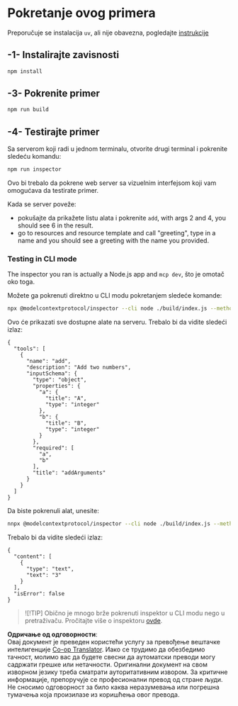 <!--
CO_OP_TRANSLATOR_METADATA:
{
  "original_hash": "ac67652abc453e2a7e2c75cd7a8897ae",
  "translation_date": "2025-05-17T09:26:59+00:00",
  "source_file": "03-GettingStarted/01-first-server/solution/typescript/README.md",
  "language_code": "sr"
}
-->
# Pokretanje ovog primera

Preporučuje se instalacija `uv`, ali nije obavezna, pogledajte [instrukcije](https://docs.astral.sh/uv/#highlights)

## -1- Instalirajte zavisnosti

```bash
npm install
```

## -3- Pokrenite primer

```bash
npm run build
```

## -4- Testirajte primer

Sa serverom koji radi u jednom terminalu, otvorite drugi terminal i pokrenite sledeću komandu:

```bash
npm run inspector
```

Ovo bi trebalo da pokrene web server sa vizuelnim interfejsom koji vam omogućava da testirate primer.

Kada se server poveže:

- pokušajte da prikažete listu alata i pokrenite `add`, with args 2 and 4, you should see 6 in the result.
- go to resources and resource template and call "greeting", type in a name and you should see a greeting with the name you provided.

### Testing in CLI mode

The inspector you ran is actually a Node.js app and `mcp dev`, što je omotač oko toga.

Možete ga pokrenuti direktno u CLI modu pokretanjem sledeće komande:

```bash
npx @modelcontextprotocol/inspector --cli node ./build/index.js --method tools/list
```

Ovo će prikazati sve dostupne alate na serveru. Trebalo bi da vidite sledeći izlaz:

```text
{
  "tools": [
    {
      "name": "add",
      "description": "Add two numbers",
      "inputSchema": {
        "type": "object",
        "properties": {
          "a": {
            "title": "A",
            "type": "integer"
          },
          "b": {
            "title": "B",
            "type": "integer"
          }
        },
        "required": [
          "a",
          "b"
        ],
        "title": "addArguments"
      }
    }
  ]
}
```

Da biste pokrenuli alat, unesite:

```bash
nnpx @modelcontextprotocol/inspector --cli node ./build/index.js --method tools/call --tool-name add --tool-arg a=1 --tool-arg b=2
```

Trebalo bi da vidite sledeći izlaz:

```text
{
  "content": [
    {
      "type": "text",
      "text": "3"
    }
  ],
  "isError": false
}
```

> ![!TIP]
> Obično je mnogo brže pokrenuti inspektor u CLI modu nego u pretraživaču.
> Pročitajte više o inspektoru [ovde](https://github.com/modelcontextprotocol/inspector).

**Одричање од одговорности**:  
Овај документ је преведен користећи услугу за превођење вештачке интелигенције [Co-op Translator](https://github.com/Azure/co-op-translator). Иако се трудимо да обезбедимо тачност, молимо вас да будете свесни да аутоматски преводи могу садржати грешке или нетачности. Оригинални документ на свом изворном језику треба сматрати ауторитативним извором. За критичне информације, препоручује се професионални превод од стране људи. Не сносимо одговорност за било каква неразумевања или погрешна тумачења која произилазе из коришћења овог превода.